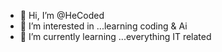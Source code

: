 - 👋 Hi, I’m @HeCoded
- 👀 I’m interested in ...learning coding & Ai
- 🌱 I’m currently learning ...everything IT related 
  

<!---
HeCoded/HeCoded is a ✨ special ✨ repository because its `README.md` (this file) appears on your GitHub profile.
You can click the Preview link to take a look at your changes.
--->
